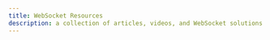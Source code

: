 ```yaml
---
title: WebSocket Resources
description: a collection of articles, videos, and WebSocket solutions you might want to explore.
---
```

